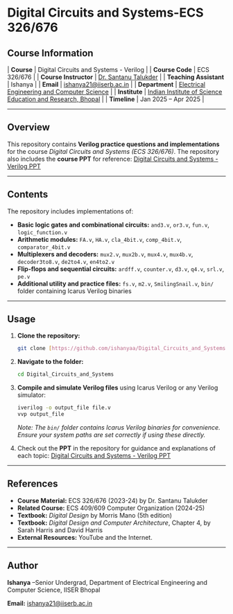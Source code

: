 # Digital Circuits and Systems-ECS 326/676

## Course Information

| **Course** | Digital Circuits and Systems - Verilog |
| **Course Code** | ECS 326/676 |
| **Course Instructor** | [Dr. Santanu Talukder](https://sites.google.com/site/santanutalukderiiscnanoscience/principal-investigator) |
| **Teaching Assistant** | Ishanya |
| **Email** | [ishanya21@iiserb.ac.in](mailto:ishanya21@iiserb.ac.in) |
| **Department** | [Electrical Engineering and Computer Science](https://eecs.iiserb.ac.in/) |
| **Institute** | [Indian Institute of Science Education and Research, Bhopal](https://www.iiserb.ac.in/) |
| **Timeline** | Jan 2025 – Apr 2025 |

---

## Overview

This repository contains **Verilog practice questions and implementations** for the course *Digital Circuits and Systems (ECS 326/676)*.
The repository also includes the **course PPT** for reference: [Digital Circuits and Systems - Verilog PPT](https://github.com/ishanyaa/Digital_Circuits_and_Systems/blob/main/Ishanya_Verilog.pdf)

---

## Contents

The repository includes implementations of:

- **Basic logic gates and combinational circuits:** `and3.v`, `or3.v`, `fun.v`, `logic_function.v`  
- **Arithmetic modules:** `FA.v`, `HA.v`, `cla_4bit.v`, `comp_4bit.v`, `comparator_4bit.v`  
- **Multiplexers and decoders:** `mux2.v`, `mux2b.v`, `mux4.v`, `mux4b.v`, `decoder3to8.v`, `de2to4.v`, `en4to2.v`  
- **Flip-flops and sequential circuits:** `ardff.v`, `counter.v`, `d3.v`, `q4.v`, `srl.v`, `pe.v`  
- **Additional utility and practice files:** `fs.v`, `m2.v`, `SmilingSnail.v`, `bin/` folder containing Icarus Verilog binaries  

---

## Usage

1.  **Clone the repository:**
    ```bash
    git clone [https://github.com/ishanyaa/Digital_Circuits_and_Systems.git](https://github.com/ishanyaa/Digital_Circuits_and_Systems.git)
    ```
2.  **Navigate to the folder:**
    ```bash
    cd Digital_Circuits_and_Systems
    ```
3.  **Compile and simulate Verilog files** using Icarus Verilog or any Verilog simulator:
    ```bash
    iverilog -o output_file file.v
    vvp output_file
    ```
    *Note: The `bin/` folder contains Icarus Verilog binaries for convenience. Ensure your system paths are set correctly if using these directly.*

4.  Check out the **PPT** in the repository for guidance and explanations of each topic: [Digital Circuits and Systems - Verilog PPT](https://github.com/ishanyaa/Digital_Circuits_and_Systems/blob/main/Ishanya_Verilog.pdf)


---

## References

* **Course Material:** ECS 326/676 (2023-24) by Dr. Santanu Talukder
* **Related Course:** ECS 409/609 Computer Organization (2024-25)
* **Textbook:** *Digital Design* by Morris Mano (5th edition)
* **Textbook:** *Digital Design and Computer Architecture*, Chapter 4, by Sarah Harris and David Harris
* **External Resources:** YouTube and the Internet.
---

## Author

**Ishanya** –Senior Undergrad, Department of Electrical Engineering and Computer Science, IISER Bhopal

**Email:** [ishanya21@iiserb.ac.in](mailto:ishanya21@iiserb.ac.in)
